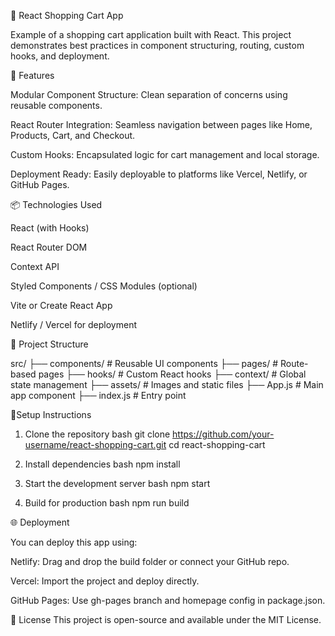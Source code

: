 🛒 React Shopping Cart App

Example of a shopping cart application built with React. This project demonstrates best practices in component structuring, routing, custom hooks, and deployment.

🚀 Features

Modular Component Structure: Clean separation of concerns using reusable components.

React Router Integration: Seamless navigation between pages like Home, Products, Cart, and Checkout.

Custom Hooks: Encapsulated logic for cart management and local storage.

Deployment Ready: Easily deployable to platforms like Vercel, Netlify, or GitHub Pages.

📦 Technologies Used

React (with Hooks)

React Router DOM

Context API

Styled Components / CSS Modules (optional)

Vite or Create React App

Netlify / Vercel for deployment

📁 Project Structure

src/
├── components/       # Reusable UI components
├── pages/            # Route-based pages
├── hooks/            # Custom React hooks
├── context/          # Global state management
├── assets/           # Images and static files
├── App.js            # Main app component
├── index.js          # Entry point

🔧Setup Instructions

1. Clone the repository
bash
git clone https://github.com/your-username/react-shopping-cart.git
cd react-shopping-cart


2. Install dependencies
bash
npm install

3. Start the development server
bash
npm start

4. Build for production
bash
npm run build

🌐 Deployment

You can deploy this app using:

Netlify: Drag and drop the build folder or connect your GitHub repo.

Vercel: Import the project and deploy directly.

GitHub Pages: Use gh-pages branch and homepage config in package.json.

📄 License
This project is open-source and available under the MIT License.
